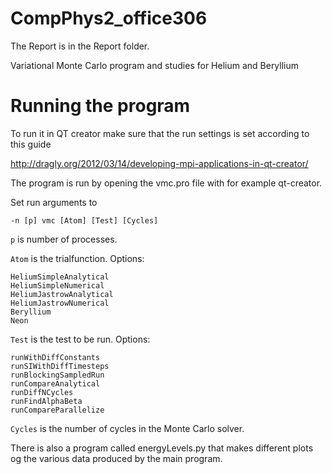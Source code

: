 # CompPhys2_office306


The Report is in the Report folder.

Variational Monte Carlo program and studies for Helium and Beryllium

# Running the program

To run it in QT creator make sure that the run settings is set according to this guide

http://dragly.org/2012/03/14/developing-mpi-applications-in-qt-creator/


The program is run by opening the vmc.pro file with for example qt-creator.

Set run arguments to
```
-n [p] vmc [Atom] [Test] [Cycles]
```
`p` is number of processes.

`Atom` is the trialfunction. Options:
```
HeliumSimpleAnalytical   
HeliumSimpleNumerical    
HeliumJastrowAnalytical
HeliumJastrowNumerical  
Beryllium
Neon
```
`Test` is the test to be run. Options:
```
runWithDiffConstants
runSIWithDiffTimesteps
runBlockingSampledRun
runCompareAnalytical
runDiffNCycles
runFindAlphaBeta
runCompareParallelize
```
`Cycles` is the number of cycles in the Monte Carlo solver.

There is also a program called energyLevels.py that makes different plots og the various data produced by the main program.



























